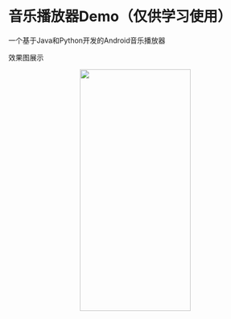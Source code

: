 # 音乐播放器Demo（仅供学习使用）
一个基于Java和Python开发的Android音乐播放器

效果图展示
<div align="center"> <img src="https://github.com/DavidWisdom/MusicPlayerDemo/assets/88563609/fdd0130b-d6e3-4947-acf7-3e7a106f6a24" width = 220 height = 480 /> </div>



